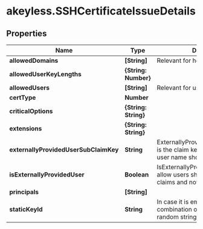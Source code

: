 # akeyless.SSHCertificateIssueDetails

## Properties

Name | Type | Description | Notes
------------ | ------------- | ------------- | -------------
**allowedDomains** | **[String]** | Relevant for host certificate | [optional] 
**allowedUserKeyLengths** | **{String: Number}** |  | [optional] 
**allowedUsers** | **[String]** | Relevant for user certificate | [optional] 
**certType** | **Number** |  | [optional] 
**criticalOptions** | **{String: String}** |  | [optional] 
**extensions** | **{String: String}** |  | [optional] 
**externallyProvidedUserSubClaimKey** | **String** | ExternallyProvidedUserSubClaimKey is the claim key name where the user name should be taken from | [optional] 
**isExternallyProvidedUser** | **Boolean** | IsExternallyProvidedUser is true if allow users should be taken from claims and not from AllowedUsers | [optional] 
**principals** | **[String]** |  | [optional] 
**staticKeyId** | **String** | In case it is empty, the key ID will be combination of user identifiers and a random string | [optional] 


